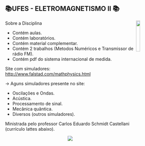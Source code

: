 
## 📚UFES - ELETROMAGNETISMO II 📚
<img align="right" width="16%" src="https://user-images.githubusercontent.com/80075307/220129072-48d5ff96-a10d-4e0b-9024-9374bee2c0c2.svg">

Sobre a Disciplina
  * Contém aulas.
  * Contém laboratórios.
  * Contém material complementar.
  * Contém 2 trabalhos (Metodos Numéricos e Transmissor de rádio FM).
  * Contém pdf do sistema internacional de medida.


 Site com simuladores: http://www.falstad.com/mathphysics.html
 
  -> Aguns simuladores presente no site:
   * Oscilações e Ondas.
   * Acústica.
   * Processamento de sinal.
   * Mecânica quântica.
   * Diversos (outros simuladores).


Ministrada pelo professor Carlos Eduardo Schmidt Castellani (currículo lattes abaixo).

<div align="center">
    <a href="http://lattes.cnpq.br/1975160943820607" target="_blank"
      ><img
        src="https://img.shields.io/badge/-Currículo Lattes-%230077B5?style=for-the-badge&logo=linkedin&logoColor=white"
        target="_blank"
  </div>
